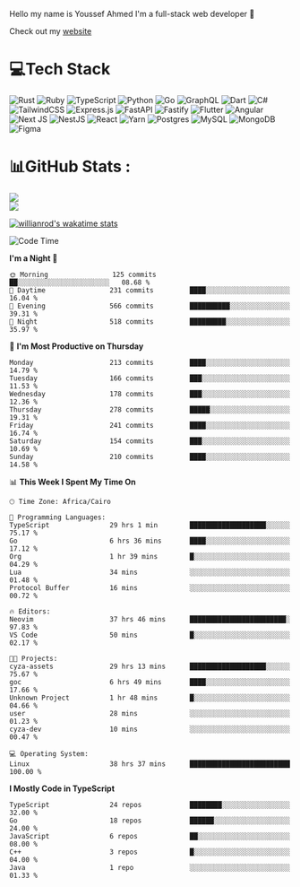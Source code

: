 Hello my name is Youssef Ahmed I'm a full-stack web developer 👋

Check out my [website](https://youssefahmed.vercel.app)
 
# 💻Tech Stack

![Rust](https://img.shields.io/badge/rust-%23000000.svg?style=for-the-badge&logo=rust&logoColor=white) ![Ruby](https://img.shields.io/badge/ruby-%23CC342D.svg?style=for-the-badge&logo=ruby&logoColor=white) ![TypeScript](https://img.shields.io/badge/typescript-%23007ACC.svg?style=for-the-badge&logo=typescript&logoColor=white) ![Python](https://img.shields.io/badge/python-3670A0?style=for-the-badge&logo=python&logoColor=ffdd54) ![Go](https://img.shields.io/badge/go-%2300ADD8.svg?style=for-the-badge&logo=go&logoColor=white) ![GraphQL](https://img.shields.io/badge/-GraphQL-E10098?style=for-the-badge&logo=graphql&logoColor=white) ![Dart](https://img.shields.io/badge/dart-%230175C2.svg?style=for-the-badge&logo=dart&logoColor=white) ![C#](https://img.shields.io/badge/c%23-%23239120.svg?style=for-the-badge&logo=c-sharp&logoColor=white) ![TailwindCSS](https://img.shields.io/badge/tailwindcss-%2338B2AC.svg?style=for-the-badge&logo=tailwind-css&logoColor=white) ![Express.js](https://img.shields.io/badge/express.js-%23404d59.svg?style=for-the-badge&logo=express&logoColor=%2361DAFB) ![FastAPI](https://img.shields.io/badge/FastAPI-005571?style=for-the-badge&logo=fastapi) ![Fastify](https://img.shields.io/badge/fastify-%23000000.svg?style=for-the-badge&logo=fastify&logoColor=white) ![Flutter](https://img.shields.io/badge/Flutter-%2302569B.svg?style=for-the-badge&logo=Flutter&logoColor=white) ![Angular](https://img.shields.io/badge/angular-%23DD0031.svg?style=for-the-badge&logo=angular&logoColor=white) ![Next JS](https://img.shields.io/badge/Next-black?style=for-the-badge&logo=next.js&logoColor=white) ![NestJS](https://img.shields.io/badge/nestjs-%23E0234E.svg?style=for-the-badge&logo=nestjs&logoColor=white) ![React](https://img.shields.io/badge/react-%2320232a.svg?style=for-the-badge&logo=react&logoColor=%2361DAFB) ![Yarn](https://img.shields.io/badge/yarn-%232C8EBB.svg?style=for-the-badge&logo=yarn&logoColor=white) ![Postgres](https://img.shields.io/badge/postgres-%23316192.svg?style=for-the-badge&logo=postgresql&logoColor=white) ![MySQL](https://img.shields.io/badge/mysql-%2300f.svg?style=for-the-badge&logo=mysql&logoColor=white) ![MongoDB](https://img.shields.io/badge/MongoDB-%234ea94b.svg?style=for-the-badge&logo=mongodb&logoColor=white)     ![Figma](https://img.shields.io/badge/figma-%23F24E1E.svg?style=for-the-badge&logo=figma&logoColor=white)

# 📊GitHub Stats :

![](https://github-readme-stats.vercel.app/api?username=joetifa2003&theme=tokyonight&hide_border=false&include_all_commits=false&count_private=false)<br/>
![](https://github-readme-streak-stats.herokuapp.com/?user=joetifa2003&theme=tokyonight&hide_border=false)<br/>

[![willianrod's wakatime stats](https://github-readme-stats.vercel.app/api/wakatime?username=joetifa2003&layout=compact)](https://github.com/anuraghazra/github-readme-stats)
<!--START_SECTION:waka-->
![Code Time](http://img.shields.io/badge/Code%20Time-2%2C179%20hrs%2049%20mins-blue)

**I'm a Night 🦉** 

```text
🌞 Morning                125 commits         ██░░░░░░░░░░░░░░░░░░░░░░░   08.68 % 
🌆 Daytime                231 commits         ████░░░░░░░░░░░░░░░░░░░░░   16.04 % 
🌃 Evening                566 commits         ██████████░░░░░░░░░░░░░░░   39.31 % 
🌙 Night                  518 commits         █████████░░░░░░░░░░░░░░░░   35.97 % 
```
📅 **I'm Most Productive on Thursday** 

```text
Monday                   213 commits         ████░░░░░░░░░░░░░░░░░░░░░   14.79 % 
Tuesday                  166 commits         ███░░░░░░░░░░░░░░░░░░░░░░   11.53 % 
Wednesday                178 commits         ███░░░░░░░░░░░░░░░░░░░░░░   12.36 % 
Thursday                 278 commits         █████░░░░░░░░░░░░░░░░░░░░   19.31 % 
Friday                   241 commits         ████░░░░░░░░░░░░░░░░░░░░░   16.74 % 
Saturday                 154 commits         ███░░░░░░░░░░░░░░░░░░░░░░   10.69 % 
Sunday                   210 commits         ████░░░░░░░░░░░░░░░░░░░░░   14.58 % 
```


📊 **This Week I Spent My Time On** 

```text
🕑︎ Time Zone: Africa/Cairo

💬 Programming Languages: 
TypeScript               29 hrs 1 min        ███████████████████░░░░░░   75.17 % 
Go                       6 hrs 36 mins       ████░░░░░░░░░░░░░░░░░░░░░   17.12 % 
Org                      1 hr 39 mins        █░░░░░░░░░░░░░░░░░░░░░░░░   04.29 % 
Lua                      34 mins             ░░░░░░░░░░░░░░░░░░░░░░░░░   01.48 % 
Protocol Buffer          16 mins             ░░░░░░░░░░░░░░░░░░░░░░░░░   00.72 % 

🔥 Editors: 
Neovim                   37 hrs 46 mins      ████████████████████████░   97.83 % 
VS Code                  50 mins             █░░░░░░░░░░░░░░░░░░░░░░░░   02.17 % 

🐱‍💻 Projects: 
cyza-assets              29 hrs 13 mins      ███████████████████░░░░░░   75.67 % 
goc                      6 hrs 49 mins       ████░░░░░░░░░░░░░░░░░░░░░   17.66 % 
Unknown Project          1 hr 48 mins        █░░░░░░░░░░░░░░░░░░░░░░░░   04.66 % 
user                     28 mins             ░░░░░░░░░░░░░░░░░░░░░░░░░   01.23 % 
cyza-dev                 10 mins             ░░░░░░░░░░░░░░░░░░░░░░░░░   00.47 % 

💻 Operating System: 
Linux                    38 hrs 37 mins      █████████████████████████   100.00 % 
```

**I Mostly Code in TypeScript** 

```text
TypeScript               24 repos            ████████░░░░░░░░░░░░░░░░░   32.00 % 
Go                       18 repos            ██████░░░░░░░░░░░░░░░░░░░   24.00 % 
JavaScript               6 repos             ██░░░░░░░░░░░░░░░░░░░░░░░   08.00 % 
C++                      3 repos             █░░░░░░░░░░░░░░░░░░░░░░░░   04.00 % 
Java                     1 repo              ░░░░░░░░░░░░░░░░░░░░░░░░░   01.33 % 
```




<!--END_SECTION:waka-->
